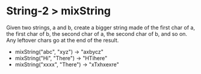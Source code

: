 # String-2 > mixString

Given two strings, a and b, create a bigger string made of the first char of a, the first char of b, the second char of a, the second char of b, and so on. Any leftover chars go at the end of the result.

- mixString("abc", "xyz") → "axbycz"
- mixString("Hi", "There") → "HTihere"
- mixString("xxxx", "There") → "xTxhxexre"